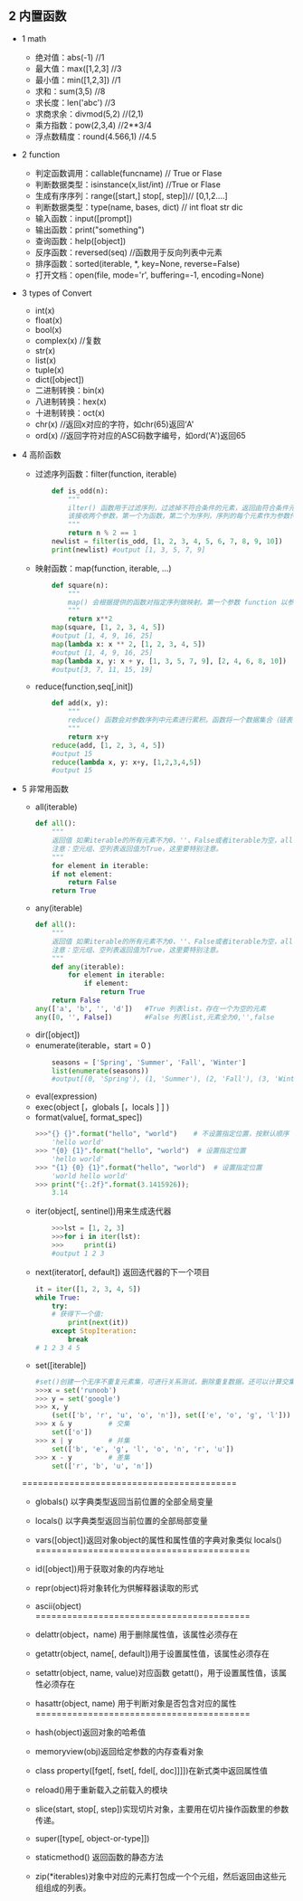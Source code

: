 ## 2 内置函数
* 1 math 
    - 绝对值：abs(-1)   //1
    - 最大值：max([1,2,3] //3
    - 最小值：min([1,2,3]) //1
    - 求和：sum(3,5)  //8
    - 求长度：len('abc')  //3
    - 求商求余：divmod(5,2) //(2,1)         
    - 乘方指数：pow(2,3,4) //2**3/4  
    - 浮点数精度：round(4.566,1) //4.5 

* 2 function 
    - 判定函数调用：callable(funcname)  // True or Flase        
    - 判断数据类型：isinstance(x,list/int)  //True or Flase   
    - 生成有序序列：range([start,] stop[, step])// [0,1,2....]  
    - 判断数据类型：type(name, bases, dict) // int float str dic 
    - 输入函数：input([prompt])  
    - 输出函数：print("something") 
    - 查询函数：help([object])   
    - 反序函数：reversed(seq)   //函数用于反向列表中元素
    - 排序函数：sorted(iterable, *, key=None, reverse=False) 
    - 打开文档：open(file, mode='r', buffering=-1, encoding=None) 

* 3 types of Convert
    - int(x)
    - float(x)
    - bool(x)
    - complex(x) //复数
    - str(x)
    - list(x)
    - tuple(x) 
    - dict([object])
    - 二进制转换：bin(x) 
    - 八进制转换：hex(x) 
    - 十进制转换：oct(x) 
    - chr(x) //返回x对应的字符，如chr(65)返回‘A'
    - ord(x) //返回字符对应的ASC码数字编号，如ord('A')返回65

* 4 高阶函数
    - 过滤序列函数：filter(function, iterable) 
        ```python
            def is_odd(n):
                """
                ilter() 函数用于过滤序列，过滤掉不符合条件的元素，返回由符合条件元素组成的新列表。
                该接收两个参数，第一个为函数，第二个为序列，序列的每个元素作为参数传递给函数进行判，然后返回 True 或 False，最后将返回 True 的元素放到新列表中。
                """
                return n % 2 == 1
            newlist = filter(is_odd, [1, 2, 3, 4, 5, 6, 7, 8, 9, 10])
            print(newlist) #output [1, 3, 5, 7, 9]  
        ```
    - 映射函数：map(function, iterable, ...)
        ```python
            def square(n):
                """
                map() 会根据提供的函数对指定序列做映射。第一个参数 function 以参数序列中的每一个元素调用 function 函数，返回包含每次 function 函数返回值的新列表。
                """
                return x**2
            map(square, [1, 2, 3, 4, 5])
            #output [1, 4, 9, 16, 25]  
            map(lambda x: x ** 2, [1, 2, 3, 4, 5])
            #output [1, 4, 9, 16, 25]  
            map(lambda x, y: x + y, [1, 3, 5, 7, 9], [2, 4, 6, 8, 10])
            #output[3, 7, 11, 15, 19]
        ```
    - reduce(function,seq[,init])
        ```python
            def add(x, y):
                """
                reduce() 函数会对参数序列中元素进行累积。函数将一个数据集合（链表，元组等）中的所有数据进行下列操作：用传给reduce中的函数 function（有两个参数）先对集合中的第 1、2 个元素进行操作，得到的结果再与第三个数据用 function 函数运算，最后得到一个结果。
                """
                return x+y
            reduce(add, [1, 2, 3, 4, 5])
            #output 15  
            reduce(lambda x, y: x+y, [1,2,3,4,5]) 
            #output 15  

        ```

* 5 非常用函数
    - all(iterable)
        ```python
        def all():
            """
            返回值 如果iterable的所有元素不为0、''、False或者iterable为空，all(iterable)返回True，否则返回False；
            注意：空元组、空列表返回值为True，这里要特别注意。
            """
            for element in iterable:
            if not element:
                return False
            return True  
        ```
    - any(iterable)
        ```python
        def all():
            """
            返回值 如果iterable的所有元素不为0、''、False或者iterable为空，all(iterable)返回True，否则返回False；
            注意：空元组、空列表返回值为True，这里要特别注意。
            """
            def any(iterable):
                for element in iterable:
                    if element:
                        return True
            return False
        any(['a', 'b', '', 'd'])   #True 列表list，存在一个为空的元素
        any([0, '', False])        #False 列表list,元素全为0,'',false
        ``` 
    - dir([object])
    - enumerate(iterable，start = 0 )
        ```python
            seasons = ['Spring', 'Summer', 'Fall', 'Winter']
            list(enumerate(seasons))
            #output[(0, 'Spring'), (1, 'Summer'), (2, 'Fall'), (3, 'Winter')]
        ```
    - eval(expression)
    - exec(object [，globals [，locals ] ] )
    - format(value[, format_spec])
        ```python
        >>>"{} {}".format("hello", "world")    # 不设置指定位置，按默认顺序
            'hello world'
        >>> "{0} {1}".format("hello", "world")  # 设置指定位置
            'hello world'
        >>> "{1} {0} {1}".format("hello", "world")  # 设置指定位置
            'world hello world'
        >>> print("{:.2f}".format(3.1415926));
            3.14
        ```
    - iter(object[, sentinel])用来生成迭代器
        ```python
            >>>lst = [1, 2, 3]
            >>>for i in iter(lst):
            >>>     print(i)
            #output 1 2 3
    - next(iterator[, default]) 返回迭代器的下一个项目
        ```python
        it = iter([1, 2, 3, 4, 5])
        while True:
            try:
            # 获得下一个值:
                print(next(it))
            except StopIteration:
                break 
        # 1 2 3 4 5
        ```
    - set([iterable])
        ```python
        #set()创建一个无序不重复元素集，可进行关系测试，删除重复数据，还可以计算交集、差集、并集等
        >>>x = set('runoob')
        >>> y = set('google')
        >>> x, y
            (set(['b', 'r', 'u', 'o', 'n']), set(['e', 'o', 'g', 'l']))   # 重复的被删除
        >>> x & y         # 交集
            set(['o'])
        >>> x | y         # 并集
            set(['b', 'e', 'g', 'l', 'o', 'n', 'r', 'u'])
        >>> x - y         # 差集
            set(['r', 'b', 'u', 'n'])
        ```
    =========================================
    - globals() 以字典类型返回当前位置的全部全局变量 
    - locals() 以字典类型返回当前位置的全部局部变量
    - vars([object])返回对象object的属性和属性值的字典对象类似 locals()
    =========================================
    - id([object])用于获取对象的内存地址
    - repr(object)将对象转化为供解释器读取的形式
    - ascii(object) 
    =========================================
    - delattr(object，name) 用于删除属性值，该属性必须存在
    - getattr(object, name[, default])用于设置属性值，该属性必须存在
    - setattr(object, name, value)对应函数 getatt()，用于设置属性值，该属性必须存在
    - hasattr(object, name) 用于判断对象是否包含对应的属性
    =========================================
    
    - hash(object)返回对象的哈希值
    - memoryview(obj)返回给定参数的内存查看对象
    - class property([fget[, fset[, fdel[, doc]]]])在新式类中返回属性值
    - reload()用于重新载入之前载入的模块
    - slice(start, stop[, step])实现切片对象，主要用在切片操作函数里的参数传递。
    - super([type[, object-or-type]])
    - staticmethod()  返回函数的静态方法
    - zip(*iterables)对象中对应的元素打包成一个个元组，然后返回由这些元组组成的列表。



